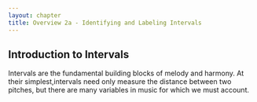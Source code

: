 ```yaml
---
layout: chapter
title: Overview 2a - Identifying and Labeling Intervals
---
```


## Introduction to Intervals

Intervals are the fundamental building blocks of melody and harmony. At their simplest,intervals need only measure the distance between two pitches, but there are many variables in music for which we must account.
